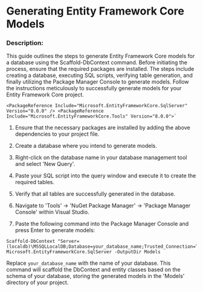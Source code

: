 # Generating Entity Framework Core Models

### Description:

This guide outlines the steps to generate Entity Framework Core models for a database using the Scaffold-DbContext command. Before initiating the process, ensure that the required packages are installed. The steps include creating a database, executing SQL scripts, verifying table generation, and finally utilizing the Package Manager Console to generate models. Follow the instructions meticulously to successfully generate models for your Entity Framework Core project.

```shell
<PackageReference Include="Microsoft.EntityFrameworkCore.SqlServer" Version="8.0.0" /> <PackageReference Include="Microsoft.EntityFrameworkCore.Tools" Version="8.0.0">`
```

1. Ensure that the necessary packages are installed by adding the above dependencies to your project file.
    
2. Create a database where you intend to generate models.
    
3. Right-click on the database name in your database management tool and select 'New Query'.
    
4. Paste your SQL script into the query window and execute it to create the required tables.
    
5. Verify that all tables are successfully generated in the database.
    
6. Navigate to 'Tools' -> 'NuGet Package Manager' -> 'Package Manager Console' within Visual Studio.
    
7. Paste the following command into the Package Manager Console and press Enter to generate models:
    

```shell
Scaffold-DbContext "Server=(localdb)\MSSQLLocalDB;Database=your_database_name;Trusted_Connection=True;" Microsoft.EntityFrameworkCore.SqlServer -OutputDir Models
```


Replace `your_database_name` with the name of your database. This command will scaffold the DbContext and entity classes based on the schema of your database, storing the generated models in the 'Models' directory of your project.
